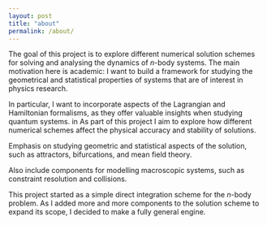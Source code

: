 ```yaml
---
layout: post
title: "about"
permalink: /about/
---
```


The goal of this project is to explore different numerical solution schemes for solving and analysing the dynamics of $n$-body systems. The main motivation here is academic: I want to build a framework for studying the geometrical and statistical properties of systems that are of interest in physics research.  

In particular, I want to incorporate aspects of the Lagrangian and Hamiltonian formalisms, as they offer valuable insights when studying quantum systems. in As part of this project I aim to explore how different numerical schemes affect the physical accuracy and stability of solutions. 

Emphasis on studying geometric and statistical aspects of the solution, such as attractors, bifurcations, and mean field theory.  

Also include components for modelling macroscopic systems, such as constraint resolution and collisions. 

This project started as a simple direct integration scheme for the _n_-body problem. As I added more and more components to the solution scheme to expand its scope, I decided to make a fully general engine. 
